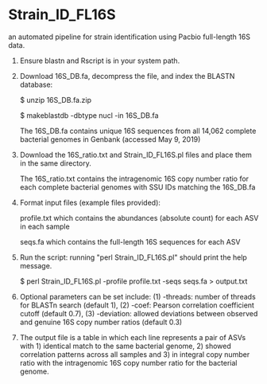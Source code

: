 # Strain_ID_FL16S
an automated pipeline for strain identification using Pacbio full-length 16S data.

1. Ensure blastn and Rscript is in your system path.

2. Download 16S_DB.fa, decompress the file, and index the BLASTN database:

   $ unzip 16S_DB.fa.zip
   
   $ makeblastdb -dbtype nucl -in 16S_DB.fa
   
   The 16S_DB.fa contains unique 16S sequences from all 14,062 complete bacterial genomes in Genbank (accessed May 9, 2019)
   
3. Download the 16S_ratio.txt and Strain_ID_FL16S.pl files and place them in the same directory.
   
   The 16S_ratio.txt contains the intragenomic 16S copy number ratio for each complete bacterial genomes with SSU IDs matching the 16S_DB.fa
   
4. Format input files (example files provided): 

   profile.txt which contains the abundances (absolute count) for each ASV in each sample

   seqs.fa which contains the full-length 16S sequences for each ASV
   
5. Run the script:
   running "perl Strain_ID_FL16S.pl" should print the help message.

   $ perl Strain_ID_FL16S.pl -profile profile.txt -seqs seqs.fa > output.txt

6. Optional parameters can be set include: (1) -threads: number of threads for BLASTn search (default 1), (2) -coef: Pearson correlation coefficient cutoff (default 0.7), (3) -deviation: allowed deviations between observed and genuine 16S copy number ratios (default 0.3)

7. The output file is a table in which each line represents a pair of ASVs with 1) identical match to the same bacterial genome, 2) showed correlation patterns across all samples and 3) in integral copy number ratio with the intragenomic 16S copy number ratio for the bacterial genome.

 
   



